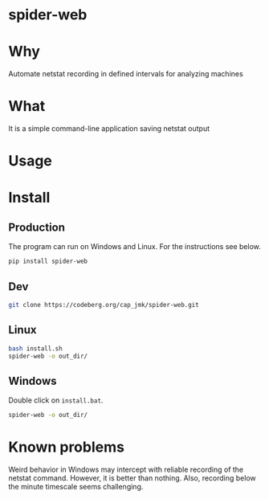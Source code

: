 # spider-web

# Why

Automate netstat recording in defined intervals for analyzing machines

# What

It is a simple command-line application saving netstat output

# Usage

# Install 
## Production
The program can run on Windows and Linux. For the instructions see below. 

```bash
pip install spider-web
```
## Dev


```bash
git clone https://codeberg.org/cap_jmk/spider-web.git
```
## Linux

```bash 
bash install.sh
spider-web -o out_dir/
```


## Windows

Double click on `install.bat`. 

```bash
spider-web -o out_dir/
```

# Known problems

Weird behavior in Windows may intercept with reliable recording of the netstat command. However, it is better than nothing. Also, recording below the minute timescale seems challenging.
